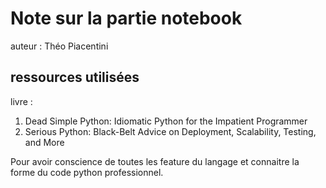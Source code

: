 # Note sur la partie notebook

auteur : Théo Piacentini

## ressources utilisées

livre :

1. Dead Simple Python: Idiomatic Python for the Impatient Programmer
2. Serious Python: Black-Belt Advice on Deployment, Scalability, Testing, and More

Pour avoir conscience de toutes les feature du langage et connaitre la forme du code python professionnel.
